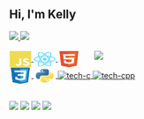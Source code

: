## Hi, I'm Kelly

<a href="https://github.com/klstff">
<img height="180em" src="https://github-readme-total-stats.vercel.app/api?username=klstff&show_icons=true&theme=dracula&include_all_commits=true&count_private=true&bg_color=0d1117&border_color=1e2531&title_color=6efff6"/>
<img height="180em" src="https://github-readme-total-stats.vercel.app/api/top-langs/?username=klstff&layout=compact&langs_count=8&theme=dracula&hide=jupyter%20notebook&bg_color=0d1117&border_color=1e2531&title_color=6efff6"/><br><br>

<img align=right width="350rem" src="https://novatorem-fawn-eta.vercel.app/api/spotify"/>

<img align="center" alt="tech-Js" height="30" width="40" src="https://raw.githubusercontent.com/devicons/devicon/master/icons/javascript/javascript-plain.svg">
<img align="center" alt="tech-React" height="30" width="40" src="https://raw.githubusercontent.com/devicons/devicon/master/icons/react/react-original.svg">
<img align="center" alt="tech-HTML" height="30" width="40" src="https://raw.githubusercontent.com/devicons/devicon/master/icons/html5/html5-original.svg">
<img align="center" alt="tech-CSS" height="30" width="40" src="https://raw.githubusercontent.com/devicons/devicon/master/icons/css3/css3-original.svg">
<img align="center" alt="tech-Python" height="30" width="40" src="https://raw.githubusercontent.com/devicons/devicon/master/icons/python/python-original.svg">
<img align="center" alt="tech-c" height="30" width="40" src="https://raw.githubusercontent.com/jmnote/z-icons/master/svg/c.svg">
<img align="center" alt="tech-cpp" height="30" width="40" src="https://raw.githubusercontent.com/jmnote/z-icons/master/svg/cpp.svg"><br><br>

<a href="https://www.linkedin.com/in/klstf" target="_blank"><img src="https://img.shields.io/badge/-LinkedIn-%230077B5?style=for-the-badge&logo=linkedin&logoColor=white" target="_blank"></a>
<a href="https://open.spotify.com/user/klstf" target="_blank"><img src="https://img.shields.io/badge/Spotify-1ED760?&style=for-the-badge&logo=spotify&logoColor=white" target="_blank"></a>
<a href="https://goodreads.com/klstf" target="_blank"><img src="https://img.shields.io/static/v1?style=for-the-badge&message=Goodreads&color=372213&logo=Goodreads&logoColor=FFFFFF&label=" target="_blank"></a>
<a href="mailto:kelly.stff@gmail.com" target="_blank"><img src="https://img.shields.io/badge/-Gmail-%23333?style=for-the-badge&logo=gmail&logoColor=white&target=_blank" target="_blank"></a>
